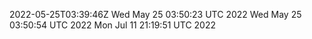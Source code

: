2022-05-25T03:39:46Z
Wed May 25 03:50:23 UTC 2022
Wed May 25 03:50:54 UTC 2022
Mon Jul 11 21:19:51 UTC 2022
